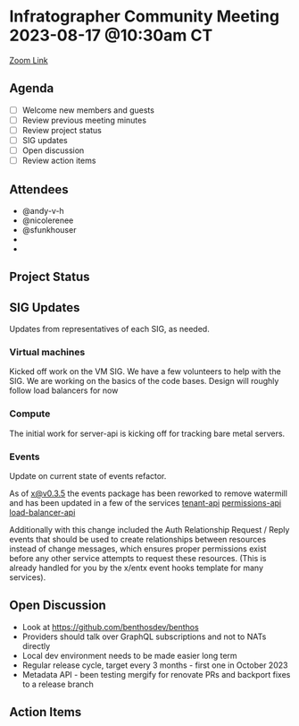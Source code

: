 # Infratographer Community Meeting 2023-08-17 @10:30am CT

[Zoom Link](https://us06web.zoom.us/j/88057942869?pwd=Vnd1OWplazFwREJQeWFHWks4MUptQT09)

## Agenda

* [ ] Welcome new members and guests
* [ ] Review previous meeting minutes
* [ ] Review project status
* [ ] SIG updates
* [ ] Open discussion
* [ ] Review action items

## Attendees

* @andy-v-h
* @nicolerenee
* @sfunkhouser
*
*

## Project Status

## SIG Updates

Updates from representatives of each SIG, as needed.

### Virtual machines

Kicked off work on the VM SIG.  We have a few volunteers to help with the SIG.  We are working on the basics of the code bases. Design will roughly follow load balancers for now

### Compute

The initial work for server-api is kicking off for tracking bare metal servers.

### Events

Update on current state of events refactor.

As of [x@v0.3.5](https://github.com/infratographer/x/releases/tag/v0.3.5) the events package has been reworked to remove watermill and has been updated in a few of the services
[tenant-api](https://github.com/infratographer/tenant-api/pull/117)
[permissions-api](https://github.com/infratographer/permissions-api/pull/148)
[load-balancer-api](https://github.com/infratographer/load-balancer-api/pull/207)

Additionally with this change included the Auth Relationship Request / Reply events that should be used to create relationships between resources instead of change messages, which ensures proper permissions exist before any other service attempts to request these resources. (This is already handled for you by the x/entx event hooks template for many services).

## Open Discussion

- Look at https://github.com/benthosdev/benthos
- Providers should talk over GraphQL subscriptions and not to NATs directly
- Local dev environment needs to be made easier long term
- Regular release cycle, target every 3 months - first one in October 2023
- Metadata API - been testing mergify for renovate PRs and backport fixes to a release branch

## Action Items

